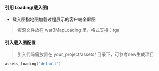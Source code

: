 #### 引用 Loading(载入图)

* 载入图指地图加载过程展示的客户端全屏图

> 资源文件放在 war3MapLoading 里，格式支持：tga

#### 引入载入图配置

> 引入代码需放置在 your_project/assets/ 目录下，可参考new生成项目

```lua
assets_loading("default")
```